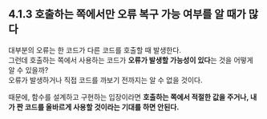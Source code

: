 ## 4.1.3 호출하는 쪽에서만 오류 복구 가능 여부를 알 때가 많다

대부분의 오류는 한 코드가 다른 코드를 호출할 때 발생한다.<br>
그런데 호출하는 쪽에서 사용하는 코드가 **오류가 발생할 가능성이 있다**는 것을 어떻게 알 수 있을까?<br>
오류가 발생하거나 직접 코드를 까보기 전까지는 알 수 없을 것이다.

때문에, 함수를 설계하고 구현하는 입장이라면 **호출하는 쪽에서 적절한 값을 주거나, 내가 짠 코드를 올바르게 사용할 것이라는 기대를 하면 안된다.**
